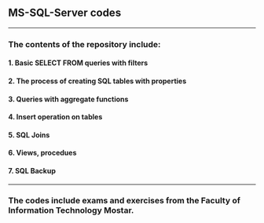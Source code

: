 ## MS-SQL-Server codes
__________________________________________________________________________________________
### The contents of the repository include:

#### 1. Basic SELECT FROM queries with filters
#### 2. The process of creating SQL tables with properties 
#### 3. Queries with aggregate functions
#### 4. Insert operation on tables
#### 5. SQL Joins
#### 6. Views, procedues
#### 7. SQL Backup
__________________________________________________________________________________________
### The codes include exams and exercises from the Faculty of Information Technology Mostar.


